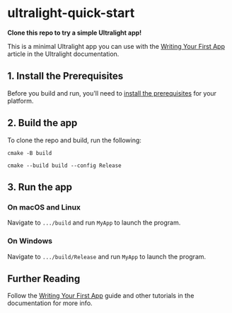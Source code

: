 # ultralight-quick-start

__Clone this repo to try a simple Ultralight app!__

This is a minimal Ultralight app you can use with the [Writing Your First App](https://docs.ultralig.ht/docs/writing-your-first-app) article in the Ultralight documentation.

## 1. Install the Prerequisites

Before you build and run, you'll need to [install the prerequisites](https://docs.ultralig.ht/docs/installing-prerequisites) for your platform.

## 2. Build the app

To clone the repo and build, run the following:

```shell
cmake -B build
```
```shell
cmake --build build --config Release
```

## 3. Run the app

### On macOS and Linux

Navigate to `.../build` and run `MyApp` to launch the program.

### On Windows

Navigate to `.../build/Release` and run `MyApp` to launch the program.

## Further Reading

Follow the [Writing Your First App](https://docs.ultralig.ht/docs/writing-your-first-app) guide and other tutorials in the documentation for more info.
